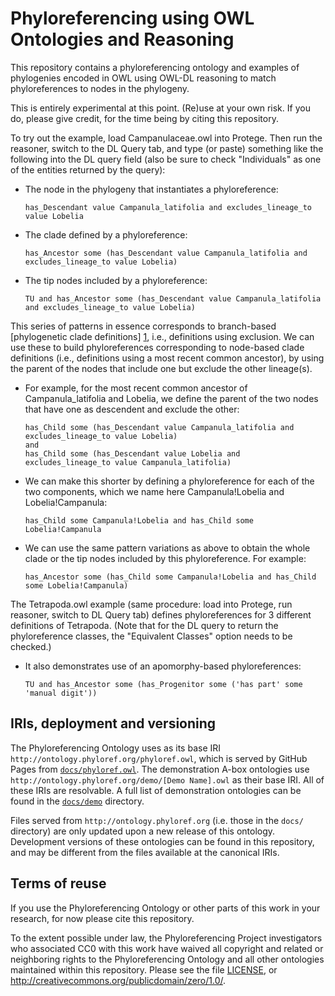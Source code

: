 Phyloreferencing using OWL Ontologies and Reasoning
===================================================

This repository contains a phyloreferencing ontology and examples of phylogenies encoded in OWL using OWL-DL reasoning to match phyloreferences to nodes in the phylogeny.

This is entirely experimental at this point. (Re)use at your own risk. If you do, please give credit, for the time being by citing this repository.

To try out the example, load Campanulaceae.owl into Protege. Then run the reasoner, switch to the DL Query tab, and type (or paste) something like the following into the DL query field (also be sure to check "Individuals" as one of the entities returned by the query):

* The node in the phylogeny that instantiates a phyloreference:

  ```
  has_Descendant value Campanula_latifolia and excludes_lineage_to value Lobelia
  ```

* The clade defined by a phyloreference:

  ```
  has_Ancestor some (has_Descendant value Campanula_latifolia and excludes_lineage_to value Lobelia)
  ```

* The tip nodes included by a phyloreference:

  ```
  TU and has_Ancestor some (has_Descendant value Campanula_latifolia and excludes_lineage_to value Lobelia)
  ```

This series of patterns in essence corresponds to branch-based [phylogenetic clade definitions] [1], i.e., definitions using exclusion. We can use these to build phyloreferences corresponding to node-based clade definitions (i.e., definitions using a most recent common ancestor), by using the parent of the nodes that include one but exclude the other lineage(s).

* For example, for the most recent common ancestor of Campanula_latifolia and Lobelia, we define the parent of the two nodes that have one as descendent and exclude the other:

  ```
  has_Child some (has_Descendant value Campanula_latifolia and excludes_lineage_to value Lobelia)
  and
  has_Child some (has_Descendant value Lobelia and excludes_lineage_to value Campanula_latifolia)
  ```

* We can make this shorter by defining a phyloreference for each of the two components, which we name here Campanula!Lobelia and Lobelia!Campanula:

  ```
  has_Child some Campanula!Lobelia and has_Child some Lobelia!Campanula
  ```

* We can use the same pattern variations as above to obtain the whole clade or the tip nodes included by this phyloreference. For example:

  ```
  has_Ancestor some (has_Child some Campanula!Lobelia and has_Child some Lobelia!Campanula)
  ```

The Tetrapoda.owl example (same procedure: load into Protege, run reasoner, switch to DL Query tab) defines phyloreferences for 3 different definitions of Tetrapoda. (Note that for the DL query to return the phyloreference classes, the "Equivalent Classes" option needs to be checked.)

* It also demonstrates use of an apomorphy-based phyloreferences:

  ```
  TU and has_Ancestor some (has_Progenitor some ('has part' some 'manual digit'))
  ```

IRIs, deployment and versioning
-------------------------------

The Phyloreferencing Ontology uses as its base IRI `http://ontology.phyloref.org/phyloref.owl`, which is served by GitHub Pages from [`docs/phyloref.owl`](./docs/phyloref.owl). The demonstration A-box ontologies use `http://ontology.phyloref.org/demo/[Demo Name].owl` as their base IRI. All of these IRIs are resolvable. A full list of demonstration ontologies can be found in the [`docs/demo`](./docs/demo) directory.

Files served from `http://ontology.phyloref.org` (i.e. those in the `docs/` directory) are only updated upon a new release of this ontology. Development versions of these ontologies can be found in this repository, and may be different from the files available at the canonical IRIs.

Terms of reuse
--------------

If you use the Phyloreferencing Ontology or other parts of this work in your research, for now please cite this repository.

To the extent possible under law, the Phyloreferencing Project investigators who associated CC0 with this work have waived all copyright and related or neighboring rights to the Phyloreferencing Ontology and all other ontologies maintained within this repository. Please see the file [LICENSE](./LICENSE), or <http://creativecommons.org/publicdomain/zero/1.0/>.

[1]: http://dx.doi.org/10.1080/106351591007453 (P. C. Sereno, “The logical basis of phylogenetic taxonomy.,” Systematic Biology, vol. 54, no. 4, pp. 595–619, Aug. 2005.)
